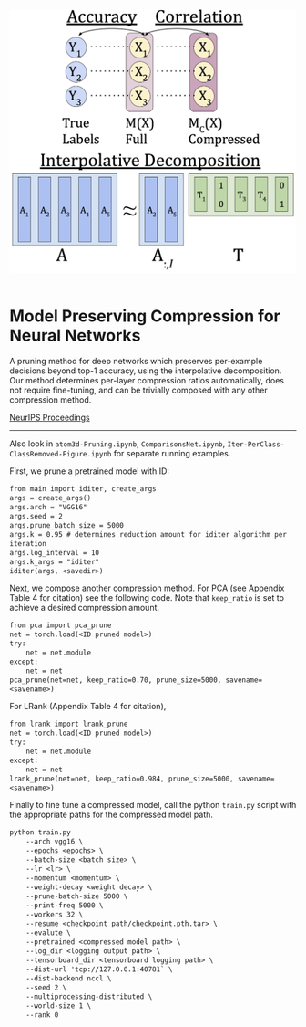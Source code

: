 <p align="center">
  <img src="images/ID_Thumbnail.png" width="840">
  <br />
  <br />
  </p>
  
# Model Preserving Compression for Neural Networks

A pruning method for deep networks which preserves per-example decisions beyond top-1 accuracy, using the interpolative decomposition.
Our method determines per-layer compression ratios automatically, does not require fine-tuning, and can be trivially composed with any other compression method.

[NeurIPS Proceedings](https://openreview.net/pdf?id=gt-l9Hu2ndd)


---
Also look in `atom3d-Pruning.ipynb`, `ComparisonsNet.ipynb`, `Iter-PerClass-ClassRemoved-Figure.ipynb` for separate running examples.

First, we prune a pretrained model with ID:
```
from main import iditer, create_args
args = create_args()
args.arch = "VGG16" 
args.seed = 2
args.prune_batch_size = 5000
args.k = 0.95 # determines reduction amount for iditer algorithm per iteration
args.log_interval = 10
args.k_args = "iditer"
iditer(args, <savedir>)
```

Next, we compose another compression method. For PCA (see Appendix Table 4 for citation) see the following code. Note that `keep_ratio` is set to achieve a desired compression amount.
```
from pca import pca_prune
net = torch.load(<ID pruned model>)
try: 
    net = net.module
except: 
    net = net
pca_prune(net=net, keep_ratio=0.70, prune_size=5000, savename=<savename>)
```

For LRank (Appendix Table 4 for citation),
```
from lrank import lrank_prune
net = torch.load(<ID pruned model>)
try: 
    net = net.module
except: 
    net = net
lrank_prune(net=net, keep_ratio=0.984, prune_size=5000, savename=<savename>)
```

Finally to fine tune a compressed model, call the python `train.py` script with the appropriate paths for the compressed model path.
```
python train.py
    --arch vgg16 \
    --epochs <epochs> \
    --batch-size <batch size> \
    --lr <lr> \
    --momentum <momentum> \
    --weight-decay <weight decay> \
    --prune-batch-size 5000 \
    --print-freq 5000 \
    --workers 32 \
    --resume <checkpoint path/checkpoint.pth.tar> \
    --evalute \
    --pretrained <compressed model path> \
    --log_dir <logging output path> \
    --tensorboard_dir <tensorboard logging path> \
    --dist-url 'tcp://127.0.0.1:40781` \
    --dist-backend nccl \
    --seed 2 \
    --multiprocessing-distributed \
    --world-size 1 \
    --rank 0
```
